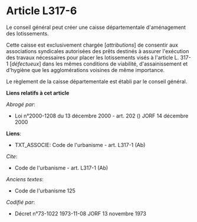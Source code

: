# Article L317-6

Le conseil général peut créer une caisse départementale d'aménagement des lotissements.

Cette caisse est exclusivement chargée [*attributions*] de consentir aux associations syndicales autorisées des prêts
destinés à assurer l'exécution des travaux nécessaires pour placer les lotissements visés à l'article L. 317-1 [*défectueux*]
dans les mêmes conditions de viabilité, d'assainissement et d'hygiène que les agglomérations voisines de même importance.

Le règlement de la caisse départementale est établi par le conseil général.

**Liens relatifs à cet article**

_Abrogé par_:

  - Loi n°2000-1208 du 13 décembre 2000 - art. 202 () JORF 14 décembre 2000

**Liens**:

  - TXT_ASSOCIE: Code de l'urbanisme - art. L317-1 (Ab)

_Cite_:

  - Code de l'urbanisme - art. L317-1 (Ab)

_Anciens textes_:

  - Code de l'urbanisme 125

_Codifié par_:

  - Décret n°73-1022 1973-11-08 JORF 13 novembre 1973
